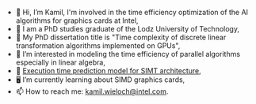 - 👋 Hi, I’m Kamil, I'm involved in the time efficiency optimization of the AI algorithms for graphics cards at Intel,
- :school: I am a PhD studies graduate of the Lodz University of Technology,
- :notebook: My PhD dissertation title is "Time complexity of discrete linear transformation algorithms implemented on GPUs",
- 👀 I’m interested in modeling the time efficiency of parallel algorithms especially in linear algebra,
- :page_facing_up: [Execution time prediction model for SIMT architecture](https://journals.pan.pl/dlibra/publication/139393/edition/121345/content/bulletin-of-the-polish-academy-of-sciences-technical-sciences-2022-70-1-execution-time-prediction-model-for-parallel-gpu-realizations-of-discrete-transforms-computation-algorithms-br-puchala-dariusz-orcid-0000-0001-9070-8042-stokfiszewski-kamil-orcid-0000-0002-2707-7353-wieloch-kamil?language=en),
- :desktop_computer: I’m currently learning about SIMD graphics cards,
- 📫 How to reach me: kamil.wieloch@intel.com.



<!---
kwieloch-intel/kwieloch-intel is a ✨ special ✨ repository because its `README.md` (this file) appears on your GitHub profile.
You can click the Preview link to take a look at your changes.
--->

